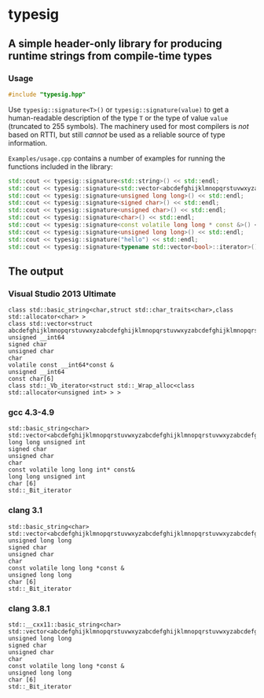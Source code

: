 # typesig #

## A simple header-only library for producing runtime strings from compile-time types ##

### Usage ###
```Cpp
#include "typesig.hpp"
```

Use `typesig::signature<T>()` or `typesig::signature(value)` to get a human-readable description of the type `T` or the type of value `value` (truncated to 255 symbols). The machinery used for most compilers is _not_ based on RTTI, but still _cannot_ be used as a reliable source of type information.

`Examples/usage.cpp` contains a number of examples for running the functions included in the library:

```Cpp
std::cout << typesig::signature<std::string>() << std::endl;
std::cout << typesig::signature<std::vector<abcdefghijklmnopqrstuvwxyzabcdefghijklmnopqrstuvwxyzabcdefghijklmnopqrstuvwxyzabcdefghijklmnopqrstuvwxyzabcdefghijklmnopqrstuvwxyzabcdefghijklmnopqrstuvwxyzabcdefghijklmnopqrstuvwxyzabcdefghijklmnopqrstuvwxyzabcdefghijklmnopqrstuvwxyzabcdefghijklmnopqrstuvwxyzabcdefghijklmnopqrstuvwxyzabcdefghijklmnopqrstuvwxyzabcdefghijklmnopqrstuvwxyzabcdefghijklmnopqrstuvwxyzabcdefghijklmnopqrstuvwxyzabcdefghijklmnopqrstuvwxyzabcdefghijklmnopqrstuvwxyzabcdefghijklmnopqrstuvwxyz> >() << std::endl;
std::cout << typesig::signature<unsigned long long>() << std::endl;
std::cout << typesig::signature<signed char>() << std::endl;
std::cout << typesig::signature<unsigned char>() << std::endl;
std::cout << typesig::signature<char>() << std::endl;
std::cout << typesig::signature<const volatile long long * const &>() << std::endl;
std::cout << typesig::signature<unsigned long long>() << std::endl;
std::cout << typesig::signature("hello") << std::endl;
std::cout << typesig::signature<typename std::vector<bool>::iterator>() << std::endl;
```
## The output ##
### Visual Studio 2013 Ultimate ###
```
class std::basic_string<char,struct std::char_traits<char>,class std::allocator<char> >
class std::vector<struct abcdefghijklmnopqrstuvwxyzabcdefghijklmnopqrstuvwxyzabcdefghijklmnopqrstuvwxyzabcdefghijklmnopqrstuvwxyzabcdefghijklmnopqrstuvwxyzabcdefghijklmnopqrstuvwxyzabcdefghijklmnopqrstuvwxyzabcdefghijklmnopqrstuvwxyzabcdefghijklmnopqrst...
unsigned __int64
signed char
unsigned char
char
volatile const __int64*const &
unsigned __int64
const char[6]
class std::_Vb_iterator<struct std::_Wrap_alloc<class std::allocator<unsigned int> > >
```
### gcc 4.3-4.9 ###
```
std::basic_string<char>
std::vector<abcdefghijklmnopqrstuvwxyzabcdefghijklmnopqrstuvwxyzabcdefghijklmnopqrstuvwxyzabcdefghijklmnopqrstuvwxyzabcdefghijklmnopqrstuvwxyzabcdefghijklmnopqrstuvwxyzabcdefghijklmnopqrstuvwxyzabcdefghijklmnopqrstuvwxyzabcdefghijklmnopqrstuvwxyzabcdefg...
long long unsigned int
signed char
unsigned char
char
const volatile long long int* const&
long long unsigned int
char [6]
std::_Bit_iterator
```
### clang 3.1 ###
```
std::basic_string<char>
std::vector<abcdefghijklmnopqrstuvwxyzabcdefghijklmnopqrstuvwxyzabcdefghijklmnopqrstuvwxyzabcdefghijklmnopqrstuvwxyzabcdefghijklmnopqrstuvwxyzabcdefghijklmnopqrstuvwxyzabcdefghijklmnopqrstuvwxyzabcdefghijklmnopqrstuvwxyzabcdefghijklmnopqrstuvwxyzabcdefg...
unsigned long long
signed char
unsigned char
char
const volatile long long *const &
unsigned long long
char [6]
std::_Bit_iterator
```
### clang 3.8.1 ###
```
std::__cxx11::basic_string<char>
std::vector<abcdefghijklmnopqrstuvwxyzabcdefghijklmnopqrstuvwxyzabcdefghijklmnopqrstuvwxyzabcdefghijklmnopqrstuvwxyzabcdefghijklmnopqrstuvwxyzabcdefghijklmnopqrstuvwxyzabcdefghijklmnopqrstuvwxyzabcdefghijklmnopqrstuvwxyzabcdefghijklmnopqrstuvwxyzabcdefg...
unsigned long long
signed char
unsigned char
char
const volatile long long *const &
unsigned long long
char [6]
std::_Bit_iterator
```